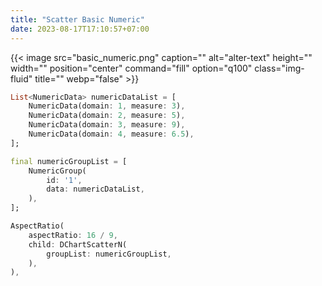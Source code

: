 ```yaml
---
title: "Scatter Basic Numeric"
date: 2023-08-17T17:10:57+07:00
---
```


{{< image src="basic_numeric.png" caption="" alt="alter-text" height="" width="" position="center" command="fill" option="q100" class="img-fluid" title=""  webp="false" >}}

```dart
List<NumericData> numericDataList = [
    NumericData(domain: 1, measure: 3),
    NumericData(domain: 2, measure: 5),
    NumericData(domain: 3, measure: 9),
    NumericData(domain: 4, measure: 6.5),
];

final numericGroupList = [
    NumericGroup(
        id: '1',
        data: numericDataList,
    ),
];

AspectRatio(
    aspectRatio: 16 / 9,
    child: DChartScatterN(
        groupList: numericGroupList,
    ),
),
```

<br>

